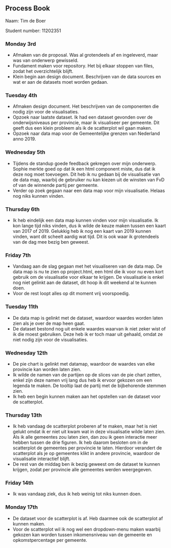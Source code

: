 __Process Book__
---
Naam: Tim de Boer

Student number: 11202351
### Monday 3rd
- Afmaken van de proposal. Was al grotendeels af en ingeleverd, maar was van onderwerp gewisseld.
- Fundament maken voor repository. Het bij elkaar stoppen van files, zodat het overzichtelijk blijft.
- Klein begin aan design document. Beschrijven van de data sources en wat er aan de datasets moet worden gedaan.


### Tuesday 4th
- Afmaken design document. Het beschrijven van de componenten die nodig zijn voor de visualisaties.
- Opzoek naar laatste dataset. Ik had een dataset gevonden over de onderwijsniveaus per provincie, maar ik visualiseer per gemeente. Dit geeft dus een klein probleem als ik de scatterplot wil gaan maken.
- Opzoek naar data map voor de Gemeentelijke grenzen van Nederland anno 2019.

### Wednesday 5th
- Tijdens de standup goede feedback gekregen over mijn onderwerp. Sophie merkte goed op dat ik een html component miste, dus dat ik deze nog moet toevoegen. Dit heb ik nu gedaan bij de visualisatie van de data map, waarbij de gebruiker nu kan kiezen uit de winsten van FvD of van de winnende partij per gemeente.
- Verder op zoek gegaan naar een data map voor mijn visualisatie. Helaas nog niks kunnen vinden.

### Thursday 6th
- Ik heb eindelijk een data map kunnen vinden voor mijn visualisatie. Ik kon lange tijd niks vinden, dus ik wilde de keuze maken tussen een kaart van 2017 of 2019. Gelukkig heb ik nog een kaart van 2019 kunnen vinden, want dit scheelt aardig wat tijd. Dit is ook waar ik grotendeels van de dag mee bezig ben geweest.

### Friday 7th
- Vandaag aan de slag gegaan met het visualiseren van de data map. De data map is nu te zien op project.html, een html die ik voor nu even kort gebruik om de visualisatie voor elkaar te krijgen. De visualisatie is enkel nog niet gelinkt aan de dataset, dit hoop ik dit weekend al te kunnen doen.
- Voor de rest loopt alles op dit moment vrij voorspoedig.

### Tuesday 11th
- De data map is gelinkt met de dataset, waardoor waardes worden laten zien als je over de map heen gaat.
- De dataset bestond nog uit enkele waardes waarvan ik niet zeker wist of ik die moest gebruiken. Deze heb ik er toch maar uit gehaald, omdat ze niet nodig zijn voor de visualisaties.

### Wednesday 12th
- De pie chart is gelinkt met datamap, waardoor de waardes van elke provincie kan worden laten zien.
- Ik wilde de namen van de partijen op de slices van de pie chart zetten, enkel zijn deze namen vrij lang dus heb ik ervoor gekozen om een legenda te maken. De tooltip laat de partij met de bijbehorende stemmen zien.
- Ik heb een begin kunnen maken aan het opstellen van de dataset voor de scatterplot.

### Thursday 13th
- Ik heb vandaag de scatterplot proberen af te maken, maar het is niet gelukt omdat ik er niet uit kwam wat in deze visualisatie wilde laten zien. Als ik alle gemeentes zou laten zien, dan zou ik geen interactie meer hebben tussen de drie figuren. Ik heb daarom besloten om in de scatterplot de gemeentes per provincie te laten. Hierdoor verandert de scatterplot als je op gemeentes klikt in andere provincie, waardoor de visualisatie interactief blijft.
- De rest van de middag ben ik bezig geweest om de dataset te kunnen krijgen, zodat per provincie alle gemeentes werden weergegeven.

### Friday 14th
- Ik was vandaag ziek, dus ik heb weinig tot niks kunnen doen.

### Monday 17th
- De dataset voor de scatterplot is af. Heb daarmee ook de scatterplot af kunnen maken.
- Voor de scatterplot wil ik nog wel een dropdown-menu maken waarbij gekozen kan worden tussen inkomensniveau van de gemeente en opkomstpercentage per gemeente. 
